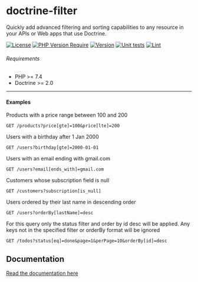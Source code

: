 # doctrine-filter

Quickly add advanced filtering and sorting capabilities to any resource in your APIs or Web apps that use
Doctrine.

[![License](http://poser.pugx.org/maldoinc/doctrine-filter/license)](https://packagist.org/packages/maldoinc/doctrine-filter)
[![PHP Version Require](http://poser.pugx.org/maldoinc/doctrine-filter/require/php)](https://packagist.org/packages/maldoinc/doctrine-filter)
[![Version](http://poser.pugx.org/maldoinc/doctrine-filter/version)](https://packagist.org/packages/maldoinc/doctrine-filter)
[![Unit tests](https://github.com/maldoinc/doctrine-filter/actions/workflows/tests.yml/badge.svg)](https://github.com/maldoinc/doctrine-filter)
[![Lint](https://github.com/maldoinc/doctrine-filter/actions/workflows/quality-tools.yml/badge.svg)](https://github.com/maldoinc/doctrine-filter)

###### Requirements

* PHP >= 7.4
* Doctrine >= 2.0

---

#### Examples

Products with a price range between 100 and 200

```http 
GET /products?price[gte]=100&price[lte]=200
```

Users with a birthday after 1 Jan 2000

```http
GET /users?birthday[gte]=2000-01-01
```

Users with an email ending with gmail.com

```http
GET /users?email[ends_with]=gmail.com
```

Customers whose subscription field is null

```http
GET /customers?subscription[is_null]
```

Users ordered by their last name in descending order

```http
GET /users?orderBy[lastName]=desc
```

For this query only the status filter and order by id desc will be applied.
Any keys not in the specified filter or orderBy format will be ignored

```http
GET /todos?status[eq]=done&page=1&perPage=10&orderBy[id]=desc
``` 

## Documentation

[Read the documentation here](docs/index.md)
